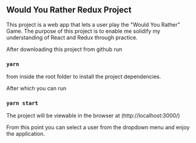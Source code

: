
## Would You Rather Redux Project

This project is a web app that lets a user play the "Would You Rather" Game.
The purpose of this project is to enable me solidify my understanding of React and Redux through practice.

After downloading this project from github run 

### `yarn`

from inside the root folder to install the project dependencies.

After which you can run

### `yarn start`

The project will be viewable in the browser at (http://localhost:3000/)

From this point you can select a user from the dropdown menu and enjoy the application.
